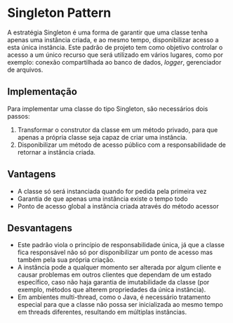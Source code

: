 # Singleton Pattern
A estratégia Singleton é uma forma de garantir que uma classe tenha apenas uma instância criada, e ao mesmo tempo, disponibilizar acesso a esta única instância. Este padrão de projeto tem como objetivo controlar o acesso a um único recurso que será utilizado em vários lugares, como por exemplo: conexão compartilhada ao banco de dados, *logger*, gerenciador de arquivos.

## Implementação
Para implementar uma classe do tipo Singleton, são necessários dois passos:

1. Transformar o construtor da classe em um método privado, para que apenas a própria classe seja capaz de criar uma instância.
2. Disponibilizar um método de acesso público com a responsabilidade de retornar a instância criada.

## Vantagens
- A classe só será instanciada quando for pedida pela primeira vez
- Garantia de que apenas uma instância existe o tempo todo
- Ponto de acesso global a instância criada através do método acessor

## Desvantagens
- Este padrão viola o princípio de responsabilidade única, já que a classe fica responsável não só por disponibilizar um ponto de acesso mas também pela sua própria criação.
- A instância pode a qualquer momento ser alterada por algum cliente e causar problemas em outros clientes que dependam de um estado específico, caso não haja garantia de imutabilidade da classe (por exemplo, métodos que alterem propriedades da única instância).
- Em ambientes multi-thread, como o Java, é necessário tratamento especial para que a classe não possa ser inicializada ao mesmo tempo em threads diferentes, resultando em múltiplas instâncias.
